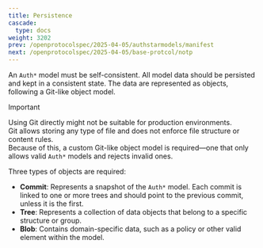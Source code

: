 ```yaml
---
title: Persistence
cascade:
  type: docs
weight: 3202
prev: /openprotocolspec/2025-04-05/authstarmodels/manifest
next: /openprotocolspec/2025-04-05/base-protcol/notp
---
```


An `Auth*` model must be self-consistent. All model data should be persisted and kept in a consistent state. The data are represented as objects, following a Git-like object model.

> [!IMPORTANT]
> Using Git directly might not be suitable for production environments.  
Git allows storing any type of file and does not enforce file structure or content rules.  
Because of this, a custom Git-like object model is required—one that only allows valid `Auth*` models and rejects invalid ones.

Three types of objects are required:

- **Commit**: Represents a snapshot of the `Auth*` model. Each commit is linked to one or more trees and should point to the previous commit, unless it is the first.
- **Tree**: Represents a collection of data objects that belong to a specific structure or group.
- **Blob**: Contains domain-specific data, such as a policy or other valid element within the model.
